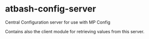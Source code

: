 # atbash-config-server
Central Configuration server for use with MP Config

Contains also the client module for retrieving values from this server.